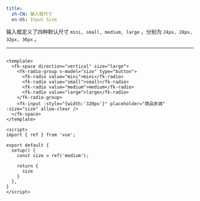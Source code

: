 ```yaml
title:
  zh-CN: 输入框尺寸
  en-US: Input Size
```



输入框定义了四种默认尺寸 `mini, small, medium, large` ，分别为 `24px, 28px, 32px, 36px` 。

---


```vue { "component": true } 

<template>
  <fk-space direction="vertical" size="large">
    <fk-radio-group v-model="size" type="button">
      <fk-radio value="mini">mini</fk-radio>
      <fk-radio value="small">small</fk-radio>
      <fk-radio value="medium">medium</fk-radio>
      <fk-radio value="large">large</fk-radio>
    </fk-radio-group>
    <fk-input :style="{width:'320px'}" placeholder="商品衣诚" :size="size" allow-clear />
  </fk-space>
</template>

<script>
import { ref } from 'vue';

export default {
  setup() {
    const size = ref('medium');

    return {
      size
    }
  },
}
</script>
```
